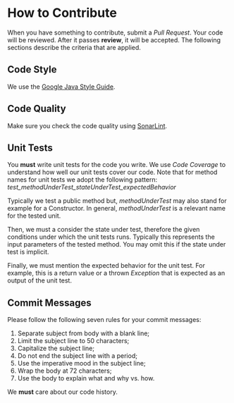 # How to Contribute
When you have something to contribute, submit a *Pull Request*. Your code will be reviewed. After it passes **review**, it will be accepted.
The following sections describe the criteria that are applied.

## Code Style
We use the [Google Java Style Guide](https://google.github.io/styleguide/javaguide.html).

## Code Quality
Make sure you check the code quality using [SonarLint](https://www.sonarlint.org/).

## Unit Tests
You **must** write unit tests for the code you write. We use *Code Coverage* to understand how well our unit tests cover our code.
Note that for method names for unit tests we adopt the following pattern: *test_methodUnderTest_stateUnderTest_expectedBehavior*

Typically we test a public method but, *methodUnderTest* may also stand for example for a Constructor. In general, *methodUnderTest* is a relevant name for the tested unit.

Then, we must a consider the state under test, therefore the given conditions under which the unit tests runs. Typically this represents the input parameters of the tested method. You may omit this if the state under test is implicit.

Finally, we must mention the expected behavior for the unit test. For example, this is a return value or a thrown *Exception* that is expected as an output of the unit test.

## Commit Messages
Please follow the following seven rules for your commit messages:

1. Separate subject from body with a blank line;
1. Limit the subject line to 50 characters;
1. Capitalize the subject line;
1. Do not end the subject line with a period;
1. Use the imperative mood in the subject line;
1. Wrap the body at 72 characters;
1. Use the body to explain what and why vs. how.

We **must** care about our code history.
